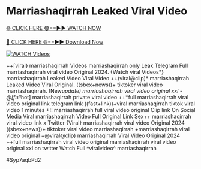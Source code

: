 # Marriashaqirrah Leaked Viral Video


[🌐 CLICK HERE 🟢==►► WATCH NOW](https://cutt.ly/te57wshS)

[🔴 CLICK HERE 🌐==►► Download Now](https://cutt.ly/te57wshS)

[![WATCH Videos](https://i.imgur.com/dJHk4Zq.gif)](https://cutt.ly/te57wshS)





























++[viral} marriashaqirrah Videos marriashaqirrah only Leak Telegram
Full marriashaqirrah viral video Original 2024.
{Watch viral Videos*} marriashaqirrah Leaked Video Viral Video
++(viral@clip)* marriashaqirrah Leaked Video Viral Original.
((sbex+news))+ tiktoker viral video marriashaqirrah.
(New*update) marriashaqirrah viral video original xxl
-@[full*hot] marriashaqirrah private viral video ++*full marriashaqirrah viral video original link telegram link ((fast+link))+viral marriashaqirrah tiktok viral video 1 minutes +!! marriashaqirrah full viral video original Clip link On Social Media Viral marriashaqirrah Video Full Original Link Sex++ marriashaqirrah viral video link x Twitter {Viral} marriashaqirrah viral video Original 2024 ((sbex+news))+ tiktoker viral video marriashaqirrah +marriashaqirrah viral video original
+@viral@clip) marriashaqirrah Viral Video Original 2024
++full marriashaqirrah viral video original
marriashaqirrah viral video original xxl on twitter
Watch Full ^viralvideo^ marriashaqirrah


#Syp7aqbPd2

